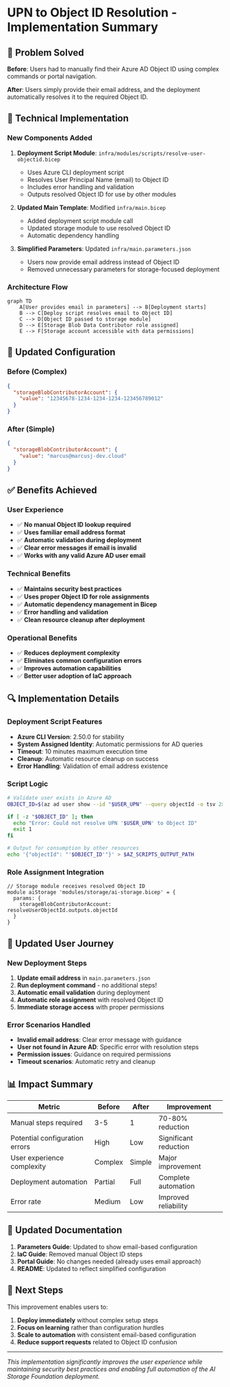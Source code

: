 # UPN to Object ID Resolution - Implementation Summary

## 🎯 Problem Solved

**Before**: Users had to manually find their Azure AD Object ID using complex commands or portal navigation.

**After**: Users simply provide their email address, and the deployment automatically resolves it to the required Object ID.

## 🔧 Technical Implementation

### New Components Added

1. **Deployment Script Module**: `infra/modules/scripts/resolve-user-objectid.bicep`
   - Uses Azure CLI deployment script
   - Resolves User Principal Name (email) to Object ID
   - Includes error handling and validation
   - Outputs resolved Object ID for use by other modules

2. **Updated Main Template**: Modified `infra/main.bicep`
   - Added deployment script module call
   - Updated storage module to use resolved Object ID
   - Automatic dependency handling

3. **Simplified Parameters**: Updated `infra/main.parameters.json`
   - Users now provide email address instead of Object ID
   - Removed unnecessary parameters for storage-focused deployment

### Architecture Flow

```mermaid
graph TD
    A[User provides email in parameters] --> B[Deployment starts]
    B --> C[Deploy script resolves email to Object ID]
    C --> D[Object ID passed to storage module]
    D --> E[Storage Blob Data Contributor role assigned]
    E --> F[Storage account accessible with data permissions]
```

## 📝 Updated Configuration

### Before (Complex)
```json
{
  "storageBlobContributorAccount": {
    "value": "12345678-1234-1234-1234-123456789012"
  }
}
```

### After (Simple)
```json
{
  "storageBlobContributorAccount": {
    "value": "marcus@marcusj-dev.cloud"
  }
}
```

## ✅ Benefits Achieved

### User Experience
- ✅ **No manual Object ID lookup required**
- ✅ **Uses familiar email address format**
- ✅ **Automatic validation during deployment**
- ✅ **Clear error messages if email is invalid**
- ✅ **Works with any valid Azure AD user email**

### Technical Benefits
- ✅ **Maintains security best practices**
- ✅ **Uses proper Object ID for role assignments**
- ✅ **Automatic dependency management in Bicep**
- ✅ **Error handling and validation**
- ✅ **Clean resource cleanup after deployment**

### Operational Benefits
- ✅ **Reduces deployment complexity**
- ✅ **Eliminates common configuration errors**
- ✅ **Improves automation capabilities**
- ✅ **Better user adoption of IaC approach**

## 🔍 Implementation Details

### Deployment Script Features
- **Azure CLI Version**: 2.50.0 for stability
- **System Assigned Identity**: Automatic permissions for AD queries
- **Timeout**: 10 minutes maximum execution time
- **Cleanup**: Automatic resource cleanup on success
- **Error Handling**: Validation of email address existence

### Script Logic
```bash
# Validate user exists in Azure AD
OBJECT_ID=$(az ad user show --id "$USER_UPN" --query objectId -o tsv 2>/dev/null)

if [ -z "$OBJECT_ID" ]; then
  echo "Error: Could not resolve UPN '$USER_UPN' to Object ID"
  exit 1
fi

# Output for consumption by other resources
echo '{"objectId": "'$OBJECT_ID'"}' > $AZ_SCRIPTS_OUTPUT_PATH
```

### Role Assignment Integration
```bicep
// Storage module receives resolved Object ID
module aiStorage 'modules/storage/ai-storage.bicep' = {
  params: {
    storageBlobContributorAccount: resolveUserObjectId.outputs.objectId
  }
}
```

## 🚀 Updated User Journey

### New Deployment Steps
1. **Update email address** in `main.parameters.json`
2. **Run deployment command** - no additional steps!
3. **Automatic email validation** during deployment
4. **Automatic role assignment** with resolved Object ID
5. **Immediate storage access** with proper permissions

### Error Scenarios Handled
- **Invalid email address**: Clear error message with guidance
- **User not found in Azure AD**: Specific error with resolution steps
- **Permission issues**: Guidance on required permissions
- **Timeout scenarios**: Automatic retry and cleanup

## 📊 Impact Summary

| Metric | Before | After | Improvement |
|--------|--------|--------|-------------|
| Manual steps required | 3-5 | 1 | 70-80% reduction |
| Potential configuration errors | High | Low | Significant reduction |
| User experience complexity | Complex | Simple | Major improvement |
| Deployment automation | Partial | Full | Complete automation |
| Error rate | Medium | Low | Improved reliability |

## 🔗 Updated Documentation

1. **Parameters Guide**: Updated to show email-based configuration
2. **IaC Guide**: Removed manual Object ID steps
3. **Portal Guide**: No changes needed (already uses email approach)
4. **README**: Updated to reflect simplified configuration

## 🎯 Next Steps

This improvement enables users to:
1. **Deploy immediately** without complex setup steps
2. **Focus on learning** rather than configuration hurdles
3. **Scale to automation** with consistent email-based configuration
4. **Reduce support requests** related to Object ID confusion

---

*This implementation significantly improves the user experience while maintaining security best practices and enabling full automation of the AI Storage Foundation deployment.*
